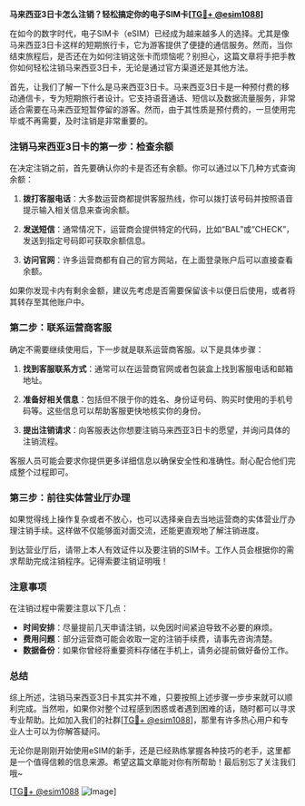 **马来西亚3日卡怎么注销？轻松搞定你的电子SIM卡[[TG💪+ @esim1088](https://t.me/s/esim1088)]**

在如今的数字时代，电子SIM卡（eSIM）已经成为越来越多人的选择。尤其是像马来西亚3日卡这样的短期旅行卡，它为游客提供了便捷的通信服务。然而，当你结束旅程后，是否还在为如何注销这张卡而烦恼呢？别担心，这篇文章将手把手教你如何轻松注销马来西亚3日卡，无论是通过官方渠道还是其他方法。

首先，让我们了解一下什么是马来西亚3日卡。马来西亚3日卡是一种预付费的移动通信卡，专为短期旅行者设计。它支持语音通话、短信以及数据流量服务，非常适合需要在马来西亚短暂停留的游客。然而，由于其性质是预付费的，一旦使用完毕或不再需要，及时注销是非常重要的。

### 注销马来西亚3日卡的第一步：检查余额

在决定注销之前，首先要确认你的卡是否还有余额。你可以通过以下几种方式查询余额：

1. **拨打客服电话**：大多数运营商都提供客服热线，你可以拨打该号码并按照语音提示输入相关信息来查询余额。
   
2. **发送短信**：通常情况下，运营商会提供特定的代码，比如“BAL”或“CHECK”，发送到指定号码即可获取余额信息。

3. **访问官网**：许多运营商都有自己的官方网站，在上面登录账户后可以直接查看余额。

如果你发现卡内有剩余金额，建议先考虑是否需要保留该卡以便日后使用，或者将其转存至其他账户中。

### 第二步：联系运营商客服

确定不需要继续使用后，下一步就是联系运营商客服。以下是具体步骤：

1. **找到客服联系方式**：通常可以在运营商官网或者包装盒上找到客服电话和邮箱地址。

2. **准备好相关信息**：包括但不限于你的姓名、身份证号码、购买时使用的手机号码等。这些信息可以帮助客服更快地核实你的身份。

3. **提出注销请求**：向客服表达你想要注销马来西亚3日卡的愿望，并询问具体的注销流程。

客服人员可能会要求你提供更多详细信息以确保安全性和准确性。耐心配合他们完成整个过程即可。

### 第三步：前往实体营业厅办理

如果觉得线上操作复杂或者不放心，也可以选择亲自去当地运营商的实体营业厅办理注销手续。这样做不仅能够面对面交流，还能更直观地了解注销进度。

到达营业厅后，请带上本人有效证件以及要注销的SIM卡。工作人员会根据你的需求帮助完成注销程序。记得索要注销证明哦！

### 注意事项

在注销过程中需要注意以下几点：

- **时间安排**：尽量提前几天申请注销，以免因时间紧迫导致不必要的麻烦。
- **费用问题**：部分运营商可能会收取一定的注销手续费，请事先咨询清楚。
- **数据备份**：如果你曾经将重要资料存储在手机上，请务必提前做好备份工作。

### 总结

综上所述，注销马来西亚3日卡其实并不难，只要按照上述步骤一步步来就可以顺利完成。当然啦，如果你对整个过程感到困惑或者遇到困难的话，随时都可以寻求专业帮助。比如加入我们的社群[[TG💪+ @esim1088](https://t.me/s/esim1088)]，那里有许多热心用户和专业人士可以为你解答疑问。

无论你是刚刚开始使用eSIM的新手，还是已经熟练掌握各种技巧的老手，这里都是一个值得信赖的信息来源。希望这篇文章能对你有所帮助！最后别忘了关注我们哦~

[[TG💪+ @esim1088](https://t.me/s/esim1088) ![Image](https://i.postimg.cc/4NQfJmqS/Snipaste-2025-05-13-00-14-12.png)]